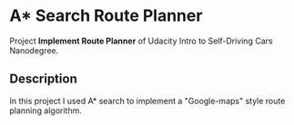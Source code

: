 # A\* Search Route Planner

Project **Implement Route Planner** of Udacity Intro to Self-Driving Cars Nanodegree.

## Description

In this project I used A\* search to implement a "Google-maps" style route planning algorithm.
